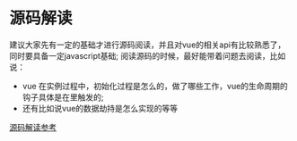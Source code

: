 # 源码解读

建议大家先有一定的基础才进行源码阅读，并且对vue的相关api有比较熟悉了，同时要具备一定javascript基础;
阅读源码的时候，最好能带着问题去阅读，比如说：

* vue 在实例过程中，初始化过程是怎么的，做了哪些工作，vue的生命周期的钩子具体是在里触发的;
* 还有比如说vue的数据劫持是怎么实现的等等

[源码解读参考](https://github.com/sharpDeng/In-depth-analysis-of-Vue)